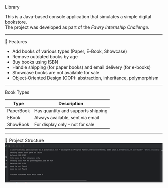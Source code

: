  Library 

This is a Java-based console application that simulates a simple digital bookstore.  
The project was developed as part of the *Fawry Internship Challenge*.

---

🚀 Features

- Add books of various types (Paper, E-Book, Showcase)
- Remove outdated books by age
- Buy books using ISBN
- Handle shipping (for paper books) and email delivery (for e-books)
- Showcase books are not available for sale
- Object-Oriented Design (OOP): abstraction, inheritance, polymorphism

---

 Book Types

| Type           | Description                            |
|----------------|----------------------------------------|
| PaperBook    | Has quantity and supports shipping     |
| EBook        | Always available, sent via email       |
| ShowBook     | For display only – not for sale        |

---

 📂 Project Structure
 ![Program Output](output.png)
